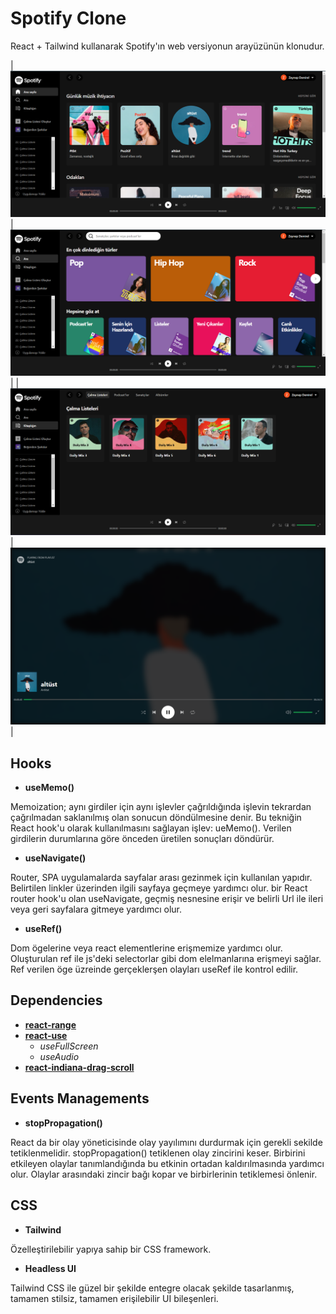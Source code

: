 # Spotify Clone

React + Tailwind kullanarak Spotify'ın web versiyonun arayüzünün klonudur.

|![home](https://github.com/zeynep-dmrl/spotify-react-clone/blob/master/img/home.png) |![search](https://github.com/zeynep-dmrl/spotify-react-clone/blob/master/img/search.png)|
|![collection](https://github.com/zeynep-dmrl/spotify-react-clone/blob/master/img/collection.png) |![fullscreen](https://github.com/zeynep-dmrl/spotify-react-clone/blob/master/img/2022-08-24.png)|


## Hooks
- **useMemo()**

Memoization; aynı girdiler için aynı işlevler çağrıldığında işlevin tekrardan çağrılmadan saklanılmış olan sonucun döndülmesine denir. Bu tekniğin React hook'u olarak kullanılmasını sağlayan işlev: ueMemo(). Verilen girdilerin durumlarına göre önceden üretilen sonuçları döndürür.

- **useNavigate()**

Router, SPA uygulamalarda sayfalar arası gezinmek için kullanılan yapıdır. Belirtilen linkler üzerinden ilgili sayfaya geçmeye yardımcı olur. bir React router hook'u olan useNavigate, geçmiş nesnesine erişir ve belirli Url ile ileri veya geri sayfalara gitmeye yardımcı olur.

- **useRef()**

 Dom ögelerine veya react elementlerine erişmemize yardımcı olur. Oluşturulan ref ile js'deki selectorlar gibi dom elelmanlarına erişmeyi sağlar. Ref verilen öge üzreinde gerçeklerşen olayları useRef ile kontrol edilir.

## Dependencies
 - **[react-range](https://github.com/tajo/react-range)**
 - **[react-use](https://github.com/streamich/react-use)**
    - *useFullScreen*
    - *useAudio*
 - **[react-indiana-drag-scroll](https://github.com/Norserium/react-indiana-drag-scroll)**

## Events Managements
- **stopPropagation()**

React da bir olay yöneticisinde olay yayılımını durdurmak için gerekli sekilde tetiklenmelidir. stopPropagation() tetiklenen olay zincirini keser. Birbirini etkileyen olaylar tanımlandığında bu etkinin ortadan kaldırılmasında yardımcı olur. Olaylar arasındaki zincir bağı kopar ve birbirlerinin tetiklemesi önlenir.

## CSS

- **Tailwind**

Özelleştirilebilir yapıya sahip bir CSS framework.

- **Headless UI**

Tailwind CSS ile güzel bir şekilde entegre olacak şekilde tasarlanmış, tamamen stilsiz, tamamen erişilebilir UI bileşenleri.
